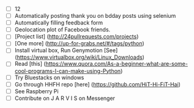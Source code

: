 - [ ] 12
- [ ] Automatically posting thank you on bdday posts using selenium
- [ ] Automatically filling feedback form
- [ ] Geolocation plot of Facebook friends.
- [ ] [Project list] (http://24pullrequests.com/projects)
- [ ] [One more] (http://up-for-grabs.net/#/tags/python)
- [ ] Install virtual box, Run Genymotion [See] (https://www.virtualbox.org/wiki/Linux_Downloads)
- [ ] Read [this] (https://www.quora.com/As-a-beginner-what-are-some-cool-programs-I-can-make-using-Python)
- [ ] Try Bluestacks on windows
- [ ] Go through HHFH repo [here] (https://github.com/HiT-Hi-FiT-Hai)
- [ ] See Raspberry Pi
- [ ] Contribute on J A R V I S on Messenger
